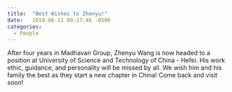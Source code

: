 ```yaml
---
title:  "Best Wishes to Zhenyu!"
date:   2019-06-11 09:27:46 -0500
categories:
  - People
---
```


After four years in Madhavan Group, Zhenyu Wang is now headed to a position at University
of Science and Technology of China - Hefei. His work ethic, guidance, and personality
will be missed by all. We wish him and his family the best as they start a new chapter
in China! Come back and visit soon!

